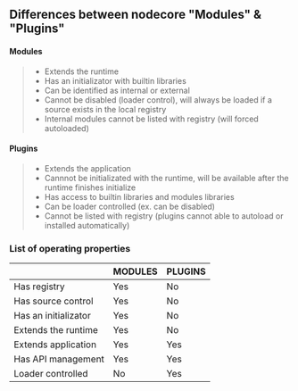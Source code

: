 ## Differences between nodecore "Modules" & "Plugins"

#### Modules 
> - Extends the runtime
> - Has an initializator with builtin libraries
> - Can be identified as internal or external
> - Cannot be disabled (loader control), will always be loaded if a source exists in the local registry
> - Internal modules cannot be listed with registry (will forced autoloaded)

#### Plugins 
> - Extends the application
> - Cannnot be initializated with the runtime, will be available after the runtime finishes initialize
> - Has access to builtin libraries and modules libraries
> - Can be loader controlled (ex. can be disabled)
> - Cannot be listed with registry (plugins cannot able to autoload or installed automatically)

### List of operating properties
| |MODULES| PLUGINS |
|--|--|--|
| Has registry | Yes | No |
| Has source control | Yes | No |
| Has an initializator | Yes | No |
| Extends the runtime | Yes | No |
| Extends application | Yes | Yes |
| Has API management | Yes | Yes |
| Loader controlled | No | Yes |